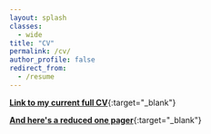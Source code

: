 ```yaml
---
layout: splash
classes:
  - wide
title: "CV"
permalink: /cv/
author_profile: false
redirect_from:
  - /resume
---
```


[**Link to my current full CV**](/assets/documents/Purinton_CV_September2022.pdf){:target="_blank"}

[**And here's a reduced one pager**](/assets/documents/Purinton_CV_September2022_OnePage.pdf){:target="_blank"}